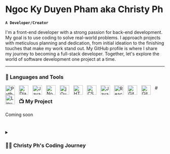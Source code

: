 # Ngoc Ky Duyen Pham aka Christy Ph

**` A Developer/Creator `**

I'm a front-end developer with a strong passion for back-end development. My goal is to use coding to solve real-world problems. I approach projects with meticulous planning and dedication, from initial ideation to the finishing touches that make my work stand out. My GitHub profile is where I share my journey to becoming a full-stack developer. Together, let's explore the world of software development one project at a time.

---

### 🧰 Languages and Tools
<img align="left" alt="Python" width="30px" style="padding-right:10px;" src="https://cdn.jsdelivr.net/gh/devicons/devicon/icons/python/python-plain.svg" />
<img align="left" alt="Django" width="30px" style="padding-right:10px;" src="https://cdn.jsdelivr.net/gh/devicons/devicon/icons/django/django-plain.svg" />
<img align="left" alt="JavaScript" width="30px" style="padding-right:10px;" src="https://cdn.jsdelivr.net/gh/devicons/devicon/icons/javascript/javascript-plain.svg" />
<img align="left" alt="NodeJS" width="30px" style="padding-right:10px;" src="https://cdn.jsdelivr.net/gh/devicons/devicon/icons/nodejs/nodejs-original.svg" />
<img align="left" alt="jQuery" width="30px" style="padding-right:10px;" src="https://cdn.jsdelivr.net/gh/devicons/devicon/icons/jquery/jquery-original.svg" />
<img align="left" alt="HTML" width="30px" style="padding-right:10px;" src="https://cdn.jsdelivr.net/gh/devicons/devicon/icons/html5/html5-plain.svg" />
<img align="left" alt="CSS" width="30px" style="padding-right:10px;" src="https://cdn.jsdelivr.net/gh/devicons/devicon/icons/css3/css3-plain.svg" />
<img align="left" alt="JavaScript" width="30px" style="padding-right:10px;" src="https://cdn.jsdelivr.net/gh/devicons/devicon/icons/javascript/javascript-plain.svg" />
<img align="left" alt="React" width="30px" style="padding-right:10px;" src="https://cdn.jsdelivr.net/gh/devicons/devicon/icons/react/react-original.svg" />
<img align="left" alt="GitHub" width="30px" style="padding-right:10px;" src="https://cdn.jsdelivr.net/gh/devicons/devicon/icons/github/github-original.svg" />
<img align="left" alt="Git" width="30px" style="padding-right:10px;" src="https://cdn.jsdelivr.net/gh/devicons/devicon/icons/git/git-original.svg" />
<img align="left" alt="Linux" width="30px" style="padding-right:10px;" src="https://cdn.jsdelivr.net/gh/devicons/devicon/icons/linux/linux-original.svg" />
#

### 📺 My Project

Coming soon

#

<details>
 <summary><h3>👨‍💻 Christy Ph's Coding Journey</h3></summary>
In 2019, I started my journey with a unique perspective - as a recent graduate from university. I had just completed my academic studies and was ready to embark on a career in the field of digital marketing. However, it was during this time that I stumbled upon an exciting opportunity to become the administrator for my company's website. This role introduced me to the vast and fascinating world of coding.

In 2021, I decided to take my coding journey to the next level by transitioning into a front-end developer role. This period was transformative as I delved into various programming languages and technologies, including JavaScript, HTML, CSS, jQuery, WordPress, and Bootstrap. During this time, I also began to explore the realms of React and Node.js, broadening my skills and knowledge.

By 2022, I had made significant progress in my career and was recognized for my dedication and hard work. I was promoted to the position of Quality Assurance (QA) for the Front-End Developer Team, where I continued to fine-tune my expertise and contribute to the team's success.

Fast forward to 2023, and I find myself on an exciting new chapter of my coding journey. This year, I have set my sights on deepening my understanding of Python, diving into data structures and algorithms (DSA), mastering object-oriented programming (OOP) principles, and exploring web frameworks like Flask and Django. This phase represents my ongoing commitment to growth and learning.

My journey has been a progression of continuous curiosity, skill development, and career advancement. I'm excited to see where this journey will lead me in the future, as I'm constantly seeking new challenges and opportunities to expand my knowledge and expertise in the ever-evolving world of technology.
